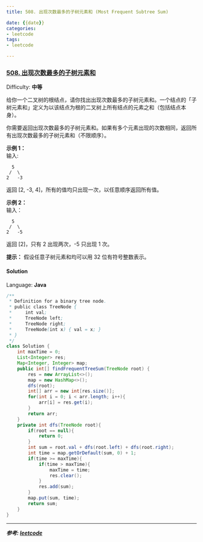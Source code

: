 ```yaml
---
title: 508. 出现次数最多的子树元素和 (Most Frequent Subtree Sum)

date: {{date}}
categories:
- leetcode
tags:
- leetcode

---
```

### [508\. 出现次数最多的子树元素和](https://leetcode-cn.com/problems/most-frequent-subtree-sum/)

Difficulty: **中等**


给你一个二叉树的根结点，请你找出出现次数最多的子树元素和。一个结点的「子树元素和」定义为以该结点为根的二叉树上所有结点的元素之和（包括结点本身）。

你需要返回出现次数最多的子树元素和。如果有多个元素出现的次数相同，返回所有出现次数最多的子树元素和（不限顺序）。

**示例 1：**  
输入:

```
  5
 /  \
2   -3
```

返回 [2, -3, 4]，所有的值均只出现一次，以任意顺序返回所有值。

**示例 2：**  
输入：

```
  5
 /  \
2   -5
```

返回 [2]，只有 2 出现两次，-5 只出现 1 次。

**提示：** 假设任意子树元素和均可以用 32 位有符号整数表示。


#### Solution

Language: **Java**

```java
​/**
 * Definition for a binary tree node.
 * public class TreeNode {
 *     int val;
 *     TreeNode left;
 *     TreeNode right;
 *     TreeNode(int x) { val = x; }
 * }
 */
class Solution {
    int maxTime = 0;
    List<Integer> res;
    Map<Integer, Integer> map;
    public int[] findFrequentTreeSum(TreeNode root) {
        res = new ArrayList<>();
        map = new HashMap<>();
        dfs(root);
        int[] arr = new int[res.size()];
        for(int i = 0; i < arr.length; i++){
            arr[i] = res.get(i);
        }
        return arr;
    }
    private int dfs(TreeNode root){
        if(root == null){
            return 0;
        }
        int sum = root.val + dfs(root.left) + dfs(root.right);
        int time = map.getOrDefault(sum, 0) + 1;
        if(time >= maxTime){
            if(time > maxTime){
                maxTime = time;
                res.clear();
            }
            res.add(sum);
        }
        map.put(sum, time);
        return sum;
    }
}
```

---
***参考:
[leetcode](https://leetcode-cn.com/problems/most-frequent-subtree-sum/)***

